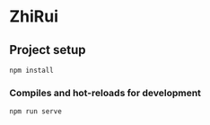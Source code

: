 # ZhiRui

## Project setup
```
npm install
```

### Compiles and hot-reloads for development
```
npm run serve
```

